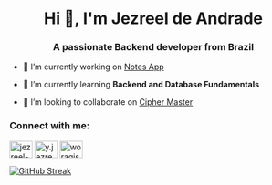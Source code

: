 <!--
## Hi there 👋
**woragis/woragis** is a ✨ _special_ ✨ repository because its `README.md` (this file) appears on your GitHub profile.

Here are some ideas to get you started:

- 🔭 I’m currently working on ...
- 🌱 I’m currently learning ...
- 👯 I’m looking to collaborate on ...
- 🤔 I’m looking for help with ...
- 💬 Ask me about ...
- 📫 How to reach me: ...
- 😄 Pronouns: ...
- ⚡ Fun fact: ...
-->
<h1 align="center">Hi 👋, I'm Jezreel de Andrade</h1>
<h3 align="center">A passionate Backend developer from Brazil</h3>

- 🔭 I’m currently working on [Notes App](https://github.com/woragis/notes-app)

- 🌱 I’m currently learning **Backend and Database Fundamentals**

- 👯 I’m looking to collaborate on [Cipher Master](https://github.com/woragis/cipher-master)

<h3 align="left">Connect with me:</h3>
<p align="left">
<a href="https://linkedin.com/in/jezreel-andrade" target="blank"><img align="center" src="https://raw.githubusercontent.com/rahuldkjain/github-profile-readme-generator/master/src/images/icons/Social/linked-in-alt.svg" alt="jezreel-andrade" height="30" width="40" /></a>
<a href="https://instagram.com/y.jezreel.andrade" target="blank"><img align="center" src="https://raw.githubusercontent.com/rahuldkjain/github-profile-readme-generator/master/src/images/icons/Social/instagram.svg" alt="y.jezreel.andrade" height="30" width="40" /></a>
<a href="https://www.leetcode.com/woragis" target="blank"><img align="center" src="https://raw.githubusercontent.com/rahuldkjain/github-profile-readme-generator/master/src/images/icons/Social/leet-code.svg" alt="woragis" height="30" width="40" /></a>
</p>

<!-- <p><img align="center" src="https://github-readme-streak-stats.herokuapp.com/?user=woragis&" alt="woragis" /></p> 
[![GitHub Streak](https://github-readme-streak-stats.herokuapp.com?user=woragis&hide_border=true)](https://git.io/streak-stats)
-->
<a href="https://git.io/streak-stats"><img src="https://github-readme-streak-stats.herokuapp.com?user=woragis&hide_border=true" alt="GitHub Streak" /></a>

